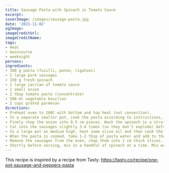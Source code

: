 ```yaml
---
title: Sausage Pasta with Spinach in Tomato Sauce
excerpt:
coverImage: /images/sausage-pasta.jpg
date: '2021-11-02'
ogImage:
imageCreditUrl:
imageCreditName:
tags:
- meat
- maincourse
- weeknight
persons:
ingredients:
- 300 g pasta (fusilli, penne, rigatoni)
- 2 large pork sausages
- 150 g fresh spinach
- 1 large jar/can of tomato sauce
- 1 small onion
- 2 tbsp tomato paste (concentrate)
- 500 ml vegetable bouillon
- 2 cups grated parmesan
directions:
- Preheat oven to 200C with bottom and top heat (not convection).
- In a separate smaller pot, cook the pasta according to instructions, making sure to only salt the water slightly.
- Finely chop the onion into 0.5 cm pieces. Wash the spinach in a strainer.
- Cut into the sausages slightly 3-4 times (so they don't explode) before placing in a baking dish or tray with paper. Bake in the oven around 12 minutes, until crispy on the top.
- In a large pot on medium high, heat some olive oil and then cook the onions for around 2-3 minutes, until glassy. Add the tomato paste and cook for another minute. Mix in the tomato sauce and reduce the heat to medium.
- When the pasta is cooked, take 1-2 tbsp of pasta water and add to the tomato sauce. Strain the pasta and add it to the tomato sauce. Add 1 cup of parmesan and stir.
- Remove the sausages from the oven, chop them into 1 cm thick slices. Add to the pasta and sauce pot. Mix well.
- Shortly before serving, mix in a handful of spinach at a time. Mix well before adding the next handful. Top with rest of parmesan on the plate.
---
```


This recipe is inspired by a recipe from Tasty: https://tasty.co/recipe/one-pot-sausage-and-peppers-pasta